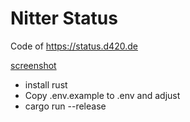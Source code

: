 # Nitter Status

Code of https://status.d420.de

[screenshot](screenshot.png)

- install rust
- Copy .env.example to .env and adjust
- cargo run --release